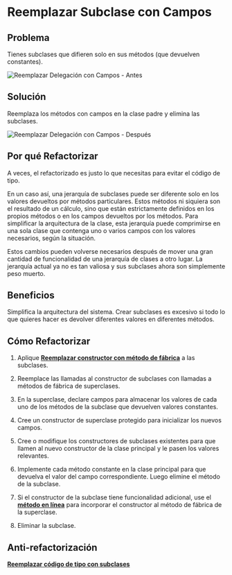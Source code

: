 # Reemplazar Subclase con Campos

## Problema
Tienes subclases que difieren solo en sus métodos (que devuelven constantes).

![Reemplazar Delegación con Campos - Antes](https://refactoring.guru/images/refactoring/diagrams/Replace%20Subclass%20with%20Fields%20-%20Before.png?id=ea6525cc6b55e1a03fdb35def943c675)

## Solución
Reemplaza los métodos con campos en la clase padre y elimina las subclases.

![Reemplazar Delegación con Campos - Después](https://refactoring.guru/images/refactoring/diagrams/Replace%20Subclass%20with%20Fields%20-%20After.png?id=bd1b29687aa333b3adbeb2bfb3e78614) 

## Por qué Refactorizar

A veces, el refactorizado es justo lo que necesitas para evitar el código de tipo.

En un caso así, una jerarquía de subclases puede ser diferente solo en los valores devueltos por métodos particulares. Estos métodos ni siquiera son el resultado de un cálculo, sino que están estrictamente definidos en los propios métodos o en los campos devueltos por los métodos. Para simplificar la arquitectura de la clase, esta jerarquía puede comprimirse en una sola clase que contenga uno o varios campos con los valores necesarios, según la situación.

Estos cambios pueden volverse necesarios después de mover una gran cantidad de funcionalidad de una jerarquía de clases a otro lugar. La jerarquía actual ya no es tan valiosa y sus subclases ahora son simplemente peso muerto.

## Beneficios

Simplifica la arquitectura del sistema. Crear subclases es excesivo si todo lo que quieres hacer es devolver diferentes valores en diferentes métodos.

## Cómo Refactorizar
1. Aplique **[Reemplazar constructor con método de fábrica](/RefactoringPattern/ReplaceConstructorWithFactoryMethod.md)** a las subclases.

2. Reemplace las llamadas al constructor de subclases con llamadas a métodos de fábrica de superclases.

3. En la superclase, declare campos para almacenar los valores de cada uno de los métodos de la subclase que devuelven valores constantes.

4. Cree un constructor de superclase protegido para inicializar los nuevos campos.

5. Cree o modifique los constructores de subclases existentes para que llamen al nuevo constructor de la clase principal y le pasen los valores relevantes.

6. Implemente cada método constante en la clase principal para que devuelva el valor del campo correspondiente. Luego elimine el método de la subclase.

7. Si el constructor de la subclase tiene funcionalidad adicional, use el **[método en línea](/RefactoringPattern/InlineMethod.md)** para incorporar el constructor al método de fábrica de la superclase.

8. Eliminar la subclase.


## Anti-refactorización
**[Reemplazar código de tipo con subclases](/RefactoringPattern/ReplaceTypeCodewithSubclasses.md)**